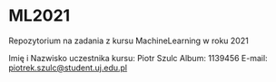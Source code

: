 # ML2021
Repozytorium na zadania z kursu MachineLearning w roku 2021

Imię i Nazwisko uczestnika kursu:
Piotr Szulc
Album: 1139456
E-mail: piotrek.szulc@student.uj.edu.pl
